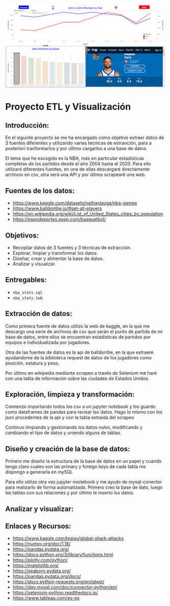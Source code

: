 ![Player_3pts.png](images/Player_3pts.png)


# Proyecto ETL y Visualización
## Introducción:


En el siguinte proyecto se me ha encargado como objetivo extraer datos de 3 fuentes diferentes y utilizando varias tecnicas de extranción, para a posteriori tranformarlos y por último cargarlos a una base de datos.

El tema que he escogido es la NBA, más en particular estadísticas completas de los partidos desde el año 2004 hasta el 2020. Para ello utilizaré diferentes fuentes, en una de ellas descargaré directamente archivos en csv, otra será una API y por último scrapearé una web.



## Fuentes de los datos:

 - https://www.kaggle.com/datasets/nathanlauga/nba-games
 - https://www.balldontlie.io/#get-all-players
 - https://en.wikipedia.org/wiki/List_of_United_States_cities_by_population
 - https://espndeportes.espn.com/basquetbol/
 

## Objetivos:

- Recopilar datos de 3 fuentes y 3 técnicas de extracción. 
- Explorar, limpiar y transformar los datos.
- Diseñar, crear y alimentar la base de datos.
- Analizar y visualizar.


## Entregables:

- `nba_stats.sql` 
- `nba_stats.twb`


## Extracción de datos:

Como primera fuente de datos utilizo la web de kaggle, en la que me descargo una serie de archivos de csv que serán el punto de partida de mi base de datos, entre ellos se encuentran estadisticas de partidos por equipos e individualizada por jugadores.

Otra de las fuentes de datos es la api de balldontlie, en la que extraeré ayudandome de la biblioteca request de datos de los jugadores como posición, estatura y peso.

Por último en wikipedia mediante scrapeo a través de Selenium me haré con una tabla de información sobre las ciudades de Estados Unidos.
        


## Exploración, limpieza y transformación:

Comienzo importando todos los csv a un jupyter notebook y los guardo como dataframes de pandas para revisar los datos. Hago lo mismo con los json procedentes de la api y con la tabla extraida del scrapeo 

Continuo limpiando y gestionando los datos nulos, modificando y cambiando el tipo de datos y uniendo alguna de tablas.



## Diseño y creación de la base de datos:


Primero me diseño la estructura de la base de datos en un papel y cuando tengo claro cuales son las primary y foreign keys de cada tabla me dispongo a generarla en mySQL

Para ello utilizo otra vez jupyter nootebook y me ayudo de mysql-conector para realizarlo de forma automatizada. Primero creo la base de dato, luego las tablas con sus relaciones y por último le inserto los datos.

## Analizar y visualizar:




## Enlaces y Recursos:

- <https://www.kaggle.com/teajay/global-shark-attacks>
- <https://numpy.org/doc/1.18/>
- <https://pandas.pydata.org/>
- https://docs.python.org/3/library/functions.html
- https://plotly.com/python/
- https://matplotlib.org/
- https://seaborn.pydata.org/
- https://pandas.pydata.org/docs/
- https://docs.python-requests.org/en/latest/
- https://dev.mysql.com/doc/connector-python/en/
- https://selenium-python.readthedocs.io/
- https://www.tableau.com/es-es





```python

```
